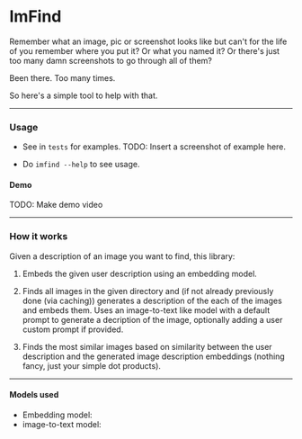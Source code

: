 # ImFind

Remember what an image, pic or screenshot looks like but can't for the life of you remember where you put it? Or what you named it? Or there's just too many damn screenshots to go through all of them?

Been there. Too many times.

So here's a simple tool to help with that.

---

### Usage

- See in `tests` for examples.
TODO: Insert a screenshot of example here. 

- Do `imfind --help` to see usage.

#### Demo

TODO: Make demo video

---

### How it works

Given a description of an image you want to find, this library: 


1. Embeds the given user description using an embedding model. 


2. Finds all images in the given directory and (if not already previously done (via caching)) generates a description of the each of the images and embeds them. Uses an image-to-text like model with a default prompt to generate a decription of the image, optionally adding a user custom prompt if provided. 


3. Finds the most similar images based on similarity between the user description and the generated image description embeddings (nothing fancy, just your simple dot products). 

---

#### Models used 

- Embedding model:
- image-to-text model:


